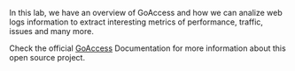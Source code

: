 In this lab, we have an overview of GoAccess and how we can analize web logs information to extract interesting metrics of performance, traffic, issues and many more. 

Check the official [GoAccess](https://goaccess.io/) Documentation for more information about this open source project.

